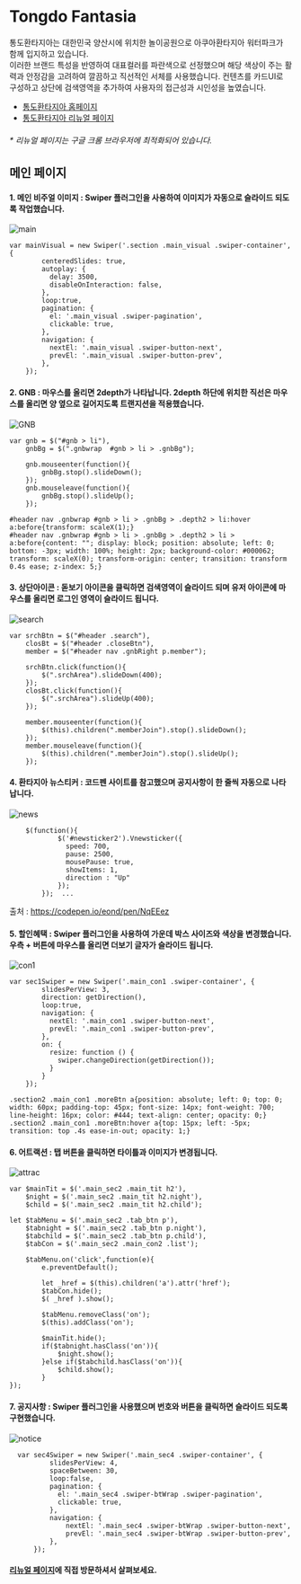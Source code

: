 # Tongdo Fantasia

통도환타지아는 대한민국 양산시에 위치한 놀이공원으로 아쿠아환타지아 워터파크가 함께 입지하고 있습니다.<br>
이러한 브랜드 특성을 반영하여 대표컬러를 파란색으로 선정했으며 해당 색상이 주는 활력과 안정감을 고려하여 깔끔하고 직선적인 서체를 사용했습니다.
컨텐츠를 카드UI로 구성하고 상단에 검색영역을 추가하여 사용자의 접근성과 시인성을 높였습니다.

- [통도환타지아 홈페이지](https://www.fantasia.co.kr/main.htm)
- [통도환타지아 리뉴얼 페이지](http://yeji-jung.com/project/tongdo/index.html)

###### * *리뉴얼 페이지는 구글 크롬 브라우저에 최적화되어 있습니다.* ######

## 메인 페이지 ##

#### 1. 메인 비주얼 이미지 : Swiper 플러그인을 사용하여 이미지가 자동으로 슬라이드 되도록 작업했습니다. ####

![main](https://user-images.githubusercontent.com/74514595/113656346-aaf0af00-96d6-11eb-91aa-3759db5905ac.jpg)

    var mainVisual = new Swiper('.section .main_visual .swiper-container', {
            centeredSlides: true,
            autoplay: {
              delay: 3500,
              disableOnInteraction: false,
            },
            loop:true,
            pagination: {
              el: '.main_visual .swiper-pagination',
              clickable: true,
            },
            navigation: {
              nextEl: '.main_visual .swiper-button-next',
              prevEl: '.main_visual .swiper-button-prev',
            },
        });
      
      
#### 2. GNB : 마우스를 올리면 2depth가 나타납니다. 2depth 하단에 위치한 직선은 마우스를 올리면 양 옆으로 길어지도록 트랜지션을 적용했습니다. ####

![GNB](https://user-images.githubusercontent.com/74514595/113657238-7978e300-96d8-11eb-94e0-1c0deeb99b9f.jpg)

    var gnb = $("#gnb > li"),
        gnbBg = $(".gnbwrap  #gnb > li > .gnbBg");
        
        gnb.mouseenter(function(){
            gnbBg.stop().slideDown();
        });
        gnb.mouseleave(function(){
            gnbBg.stop().slideUp();
        });
    
    #header nav .gnbwrap #gnb > li > .gnbBg > .depth2 > li:hover a:before{transform: scaleX(1);}
    #header nav .gnbwrap #gnb > li > .gnbBg > .depth2 > li > a:before{content: ""; display: block; position: absolute; left: 0; bottom: -3px; width: 100%; height: 2px; background-color: #000062; transform: scaleX(0); transform-origin: center; transition: transform 0.4s ease; z-index: 5;}


#### 3. 상단아이콘 : 돋보기 아이콘을 클릭하면 검색영역이 슬라이드 되며 유저 아이콘에 마우스를 올리면 로그인 영역이 슬라이드 됩니다. ####

![search](https://user-images.githubusercontent.com/74514595/113657898-e9d43400-96d9-11eb-9f45-7a454248329b.jpg)

    var srchBtn = $("#header .search"),
        closBt = $("#header .closeBtn"),
        member = $("#header nav .gnbRight p.member"); 

        srchBtn.click(function(){
            $(".srchArea").slideDown(400);
        });
        closBt.click(function(){
            $(".srchArea").slideUp(400);
        });

        member.mouseenter(function(){
            $(this).children(".memberJoin").stop().slideDown();
        });
        member.mouseleave(function(){
            $(this).children(".memberJoin").stop().slideUp();
        });
        
#### 4. 환타지아 뉴스티커 : 코드펜 사이트를 참고했으며 공지사항이 한 줄씩 자동으로 나타납니다. ####       

![news](https://user-images.githubusercontent.com/74514595/113662482-26f0f400-96e3-11eb-8c7c-97a304b2bcc6.jpg)


        $(function(){
                $('#newsticker2').Vnewsticker({
                  speed: 700,         
                  pause: 2500,       
                  mousePause: true,  
                  showItems: 1,    
                  direction : "Up" 
                });
            });  ...
            
출처 : https://codepen.io/eond/pen/NqEEez

#### 5. 할인혜택 : Swiper 플러그인을 사용하여 가운데 박스 사이즈와 색상을 변경했습니다. 우측 + 버튼에 마우스를 올리면 더보기 글자가 슬라이드 됩니다. ####

![con1](https://user-images.githubusercontent.com/74514595/113659292-ac24da80-96dc-11eb-83ca-2c2a9ea297c7.jpg)

    var sec1Swiper = new Swiper('.main_con1 .swiper-container', {
            slidesPerView: 3,
            direction: getDirection(),
            loop:true,
            navigation: {
              nextEl: '.main_con1 .swiper-button-next',
              prevEl: '.main_con1 .swiper-button-prev',
            },
            on: {
              resize: function () {
                swiper.changeDirection(getDirection());
              }
            }
        });
        
    .section2 .main_con1 .moreBtn a{position: absolute; left: 0; top: 0; width: 60px; padding-top: 45px; font-size: 14px; font-weight: 700; line-height: 16px; color: #444; text-align: center; opacity: 0;}
    .section2 .main_con1 .moreBtn:hover a{top: 15px; left: -5px; transition: top .4s ease-in-out; opacity: 1;}


#### 6. 어트랙션 : 탭 버튼을 클릭하면 타이틀과 이미지가 변경됩니다. ####

![attrac](https://user-images.githubusercontent.com/74514595/113662899-fb223e00-96e3-11eb-882e-d5be0100c92e.jpg)

    var $mainTit = $('.main_sec2 .main_tit h2'),
        $night = $('.main_sec2 .main_tit h2.night'),
        $child = $('.main_sec2 .main_tit h2.child');

    let $tabMenu = $('.main_sec2 .tab_btn p'),
        $tabnight = $('.main_sec2 .tab_btn p.night'),
        $tabchild = $('.main_sec2 .tab_btn p.child'),
        $tabCon = $('.main_sec2 .main_con2 .list');

        $tabMenu.on('click',function(e){
            e.preventDefault(); 

            let _href = $(this).children('a').attr('href');
            $tabCon.hide();
            $( _href ).show();
            
            $tabMenu.removeClass('on');
            $(this).addClass('on');

            $mainTit.hide();
            if($tabnight.hasClass('on')){
                $night.show();
            }else if($tabchild.hasClass('on')){
                $child.show();
            }
    });

#### 7. 공지사항 : Swiper 플러그인을 사용했으며 번호와 버튼을 클릭하면 슬라이드 되도록 구현했습니다. ####

![notice](https://user-images.githubusercontent.com/74514595/113660636-83521480-96df-11eb-9977-636bb4bca2f0.jpg)

      var sec4Swiper = new Swiper('.main_sec4 .swiper-container', {
              slidesPerView: 4,
              spaceBetween: 30,
              loop:false,
              pagination: {
                el: '.main_sec4 .swiper-btWrap .swiper-pagination',
                clickable: true,
              },
              navigation: {
                  nextEl: '.main_sec4 .swiper-btWrap .swiper-button-next',
                  prevEl: '.main_sec4 .swiper-btWrap .swiper-button-prev',
              },
          });

#### [리뉴얼 페이지](http://yeji-jung.com/project/tongdo/index.html)에 직접 방문하셔서 살펴보세요. ####
